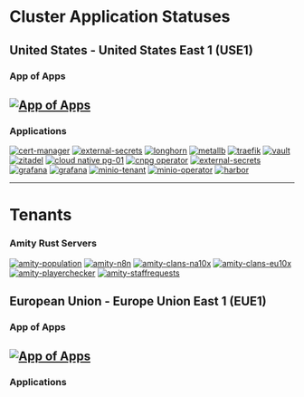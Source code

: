 # Cluster Application Statuses
## United States - United States East 1 (USE1) 
### App of Apps
[![App of Apps](https://argocd.vngenterprise.com/api/badge?name=use1&revision=true&showAppName=true)](https://argocd.vngenterprise.com/applications/use1)
---
### Applications
[![cert-manager](https://argocd.vngenterprise.com/api/badge?name=cert-manager&revision=true&showAppName=true)](https://argocd.vngenterprise.com/applications/cert-manager)
[![external-secrets](https://argocd.vngenterprise.com/api/badge?name=external-secrets&revision=true&showAppName=true)](https://argocd.vngenterprise.com/applications/devtroncd/external-secrets?view=tree)
[![longhorn](https://argocd.vngenterprise.com/api/badge?name=longhorn&revision=true&showAppName=true)](https://argocd.vngenterprise.com/applications/longhorn)
[![metallb](https://argocd.vngenterprise.com/api/badge?name=metallb&revision=true&showAppName=true)](https://argocd.vngenterprise.com/applications/metallb)
[![traefik](https://argocd.vngenterprise.com/api/badge?name=traefik&revision=true&showAppName=true)](https://argocd.vngenterprise.com/applications/traefik)
[![vault](https://argocd.vngenterprise.com/api/badge?name=vault&revision=true&showAppName=true)](https://argocd.vngenterprise.com/applications/vault)
[![zitadel](https://argocd.vngenterprise.com/api/badge?name=zitadel&revision=true&showAppName=true)](https://argocd.vngenterprise.com/applications/zitadel)
[![cloud native pg-01](https://argocd.vngenterprise.com/api/badge?name=cnpg-01&revision=true&showAppName=true)](https://argocd.vngenterprise.com/applications/cnpg-01)
[![cnpg operator](https://argocd.vngenterprise.com/api/badge?name=cnpg-operator&revision=true&showAppName=true)](https://argocd.vngenterprise.com/applications/cnpg-operator)
[![external-secrets](https://argocd.vngenterprise.com/api/badge?name=external-secrets&revision=true&showAppName=true)](https://argocd.vngenterprise.com/applications/external-secrets)
[![grafana](https://argocd.vngenterprise.com/api/badge?name=grafana&revision=true&showAppName=true)](https://argocd.vngenterprise.com/applications/grafana)
[![grafana](https://argocd.vngenterprise.com/api/badge?name=grafana&revision=true&showAppName=true)](https://argocd.vngenterprise.com/applications/grafana)
[![minio-tenant](https://argocd.vngenterprise.com/api/badge?name=minio-tenant&revision=true&showAppName=true)](https://argocd.vngenterprise.com/applications/minio-tenant)
[![minio-operator](https://argocd.vngenterprise.com/api/badge?name=minio-operator&revision=true&showAppName=true)](https://argocd.vngenterprise.com/applications/minio-operator)
[![harbor](https://argocd.vngenterprise.com/api/badge?name=harbor&revision=true&showAppName=true)](https://argocd.vngenterprise.com/applications/harbor)

---
# Tenants
### Amity Rust Servers
[![amity-population](https://argocd.vngenterprise.com/api/badge?name=amity-population&revision=true&showAppName=true)](https://argocd.vngenterprise.com/applications/amity-population)
[![amity-n8n](https://argocd.vngenterprise.com/api/badge?name=amity-n8n&revision=true&showAppName=true)](https://argocd.vngenterprise.com/applications/amity-n8n)
[![amity-clans-na10x](https://argocd.vngenterprise.com/api/badge?name=amity-clans-na10x&revision=true&showAppName=true)](https://argocd.vngenterprise.com/applications/amity-clans-na10x)
[![amity-clans-eu10x](https://argocd.vngenterprise.com/api/badge?name=amity-clans-eu10x&revision=true&showAppName=true)](https://argocd.vngenterprise.com/applications/amity-clans-eu10x)
[![amity-playerchecker](https://argocd.vngenterprise.com/api/badge?name=amity-playerchecker&revision=true&showAppName=true)](https://argocd.vngenterprise.com/applications/amity-playerchecker)
[![amity-staffrequests](https://argocd.vngenterprise.com/api/badge?name=amity-staffrequests&revision=true&showAppName=true)](https://argocd.vngenterprise.com/applications/amity-staffrequests)

## European Union - Europe Union East 1 (EUE1) 
### App of Apps
[![App of Apps](https://argocd.vngenterprise.com/api/badge?name=eue1&revision=true&showAppName=true)](https://argocd.vngenterprise.com/applications/eue1)
---
### Applications